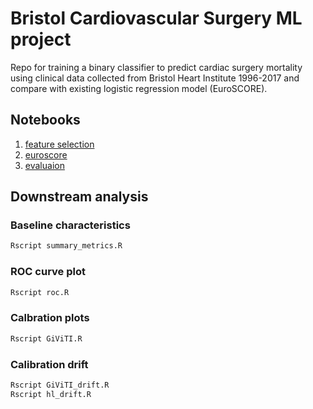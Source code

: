 # Bristol Cardiovascular Surgery ML project

Repo for training a binary classifier to predict cardiac surgery mortality using clinical data collected from Bristol Heart Institute 1996-2017 and compare with existing logistic regression model (EuroSCORE).

## Notebooks

1. [feature selection](feature_selection.ipynb)
2. [euroscore](euroscore.ipynb)
3. [evaluaion](evaluation.ipynb)

## Downstream analysis

### Baseline characteristics

```sh
Rscript summary_metrics.R
```

### ROC curve plot

```sh
Rscript roc.R
```

### Calbration plots

```sh
Rscript GiViTI.R
```

### Calibration drift

```sh
Rscript GiViTI_drift.R
Rscript hl_drift.R
```
